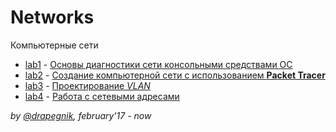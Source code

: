 # Networks
Компьютерные сети

* [lab1](https://github.com/Drapegnik/bsu/tree/master/networks/lab1) - [Основы диагностики сети консольными средствами ОС](https://drapegnik.github.io/bsu/networks/lab1/lab1_PazhitnykhIP.pdf)
* [lab2](https://github.com/Drapegnik/bsu/tree/master/networks/lab2) - [Создание компьютерной сети с использованием **Packet Tracer**](https://drapegnik.github.io/bsu/networks/lab2/Lab2_PazhitnykhIP.pdf)
* [lab3](https://github.com/Drapegnik/bsu/tree/master/networks/lab3) - [Проектирование *VLAN*](https://drapegnik.github.io/bsu/networks/lab3/Lab3_PazhitnykhIP.pdf)
* [lab4](https://github.com/Drapegnik/bsu/tree/master/networks/lab4) - [Работа с сетевыми адресами](https://drapegnik.github.io/bsu/networks/lab4/Lab4_PazhitnykhIP.pdf)

*by [@drapegnik](https://github.com/Drapegnik), february'17 - now*